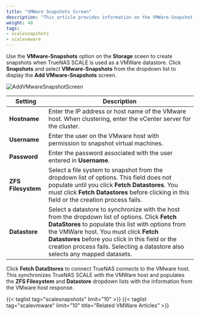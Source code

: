 ```yaml
---
title: "VMWare Snapshots Screen"
description: "This article provides information on the VMWare-Snapshot Add screen settings and functions."
weight: 40
tags:
- scalesnapshots
- scalevmware
---
```



Use the **VMware-Snapshots** option on the **Storage** sceen to create snapshots when TrueNAS SCALE is used as a VMWare datastore. 
Click **Snapshots** and select **VMware-Snapshots** from the dropdown list to display the **Add VMware-Snapshots** screen.

![AddVMwareSnapshotScreen](/images/SCALE/22.02/AddVMwareSnapshotScreen.png "Add VMware- Snapshot Screen")


| Setting | Description |
|---------|-------------|
| **Hostname** | Enter the IP address or host name of the VMware host. When clustering, enter the vCenter server for the cluster. |
| **Username** | Enter the user on the VMware host with permission to snapshot virtual machines. |
| **Password** | Enter the password associated with the user entered in **Username**. |
| **ZFS Filesystem** | Select a file system to snapshot from the dropdown list of options. This field does not populate until you click **Fetch Datastores**. You must click **Fetch Datastores** before clicking in this field or the creation process fails. |
| **Datastore** | Select a datastore to synchronize with the host from the dropdown list of options. Click **Fetch DataStores** to populate this list with options from the VMWare host. You must click **Fetch Datastores** before you click in this field or the creation process fails. Selecting a datastore also selects any mapped datasets. |

Click **Fetch DataStores** to connect TrueNAS connects to the VMware host. 
This synchronizes TrueNAS SCALE with the VMWare host and populates the **ZFS Filesystem** and **Datastore** dropdown lists with the information from the VMware host response.

{{< taglist tag="scalesnapshots" limit="10" >}}
{{< taglist tag="scalevmware" limit="10" title="Related VMWare Articles" >}}